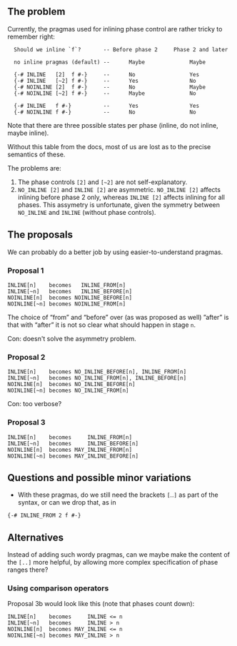 ## The problem


Currently, the pragmas used for inlining phase control are rather tricky to remember right:

```wiki
  Should we inline `f`?       -- Before phase 2     Phase 2 and later

  no inline pragmas (default) --      Maybe              Maybe

  {-# INLINE   [2]  f #-}     --      No                 Yes
  {-# INLINE   [~2] f #-}     --      Yes                No
  {-# NOINLINE [2]  f #-}     --      No                 Maybe
  {-# NOINLINE [~2] f #-}     --      Maybe              No

  {-# INLINE   f #-}          --      Yes                Yes
  {-# NOINLINE f #-}          --      No                 No
```


Note that there are three possible states per phase (inline, do not inline, maybe inline).


Without this table from the docs, most of us are lost as to the precise semantics of these.


The problems are:

1. The phase controls `[2]` and `[~2]` are not self-explanatory.
1. `NO_INLINE [2]` and `INLINE [2]` are asymmetric. `NO_INLINE [2]` affects inlining before phase 2 only, whereas `INLINE [2]` affects inlining for all phases. This assymetry is unfortunate, given the symmetry between `NO_INLINE` and `INLINE` (without phase controls). 

## The proposals


We can probably do a better job by using easier-to-understand pragmas.

### Proposal 1

```wiki
INLINE[n]    becomes   INLINE_FROM[n]
INLINE[~n]   becomes   INLINE_BEFORE[n]
NOINLINE[n]  becomes NOINLINE_BEFORE[n]
NOINLINE[~n] becomes NOINLINE_FROM[n]
```


The choice of “from” and “before” over (as was proposed as well) ”after” is that with “after” it is not so clear what should happen in stage `n`.


Con: doesn't solve the asymmetry problem.

### Proposal 2

```wiki
INLINE[n]    becomes NO_INLINE_BEFORE[n], INLINE_FROM[n]
INLINE[~n]   becomes NO_INLINE_FROM[n], INLINE_BEFORE[n]
NOINLINE[n]  becomes NO_INLINE_BEFORE[n]
NOINLINE[~n] becomes NO_INLINE_FROM[n]
```


Con: too verbose?

### Proposal 3

```wiki
INLINE[n]    becomes     INLINE_FROM[n]
INLINE[~n]   becomes     INLINE_BEFORE[n]
NOINLINE[n]  becomes MAY_INLINE_FROM[n]
NOINLINE[~n] becomes MAY_INLINE_BEFORE[n]
```

## Questions and possible minor variations

- With these pragmas, do we still need the brackets `[`..`]` as part of the syntax, or can we drop that, as in

```wiki
{-# INLINE_FROM 2 f #-}
```

## Alternatives


Instead of adding such wordy pragmas, can we maybe make the content of the `[..]` more helpful, by allowing more complex specification of phase ranges there?

### Using comparison operators


Proposal 3b would look like this (note that phases count down):

```wiki
INLINE[n]    becomes     INLINE <= n
INLINE[~n]   becomes     INLINE > n
NOINLINE[n]  becomes MAY_INLINE <= n
NOINLINE[~n] becomes MAY_INLINE > n
```